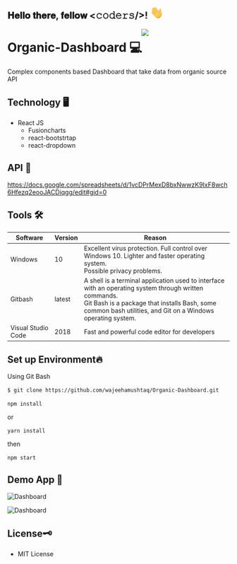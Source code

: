 <h2> 𝐇𝐞𝐥𝐥𝐨 𝐭𝐡𝐞𝐫𝐞, 𝐟𝐞𝐥𝐥𝐨𝐰 <𝚌𝚘𝚍𝚎𝚛𝚜/>! <img src="https://raw.githubusercontent.com/ABSphreak/ABSphreak/master/gifs/Hi.gif" width="30px"></h2>

<img align='right' src='https://user-images.githubusercontent.com/5713670/87202985-820dcb80-c2b6-11ea-9f56-7ec461c497c3.gif' width='200"'>

# Organic-Dashboard 💻
Complex components based Dashboard that take data from organic source API

## Technology 🖥
- React JS
  - Fusioncharts
  - react-bootstrtap
  - react-dropdown

## API 📎

https://docs.google.com/spreadsheets/d/1vcDPrMexD8bxNwwzK9IxF8wch6Hfezq2eooJACDiqgg/edit#gid=0
 
## Tools 🛠

| Software           	| Version 	| Reason                                                                                                                                                                                                                  	|
|--------------------	|---------	|-------------------------------------------------------------------------------------------------------------------------------------------------------------------------------------------------------------------------	|
| Windows            	| 10      	| Excellent virus protection. Full control over Windows 10. Lighter and faster operating system.<br> Possible privacy problems.                                                                                           	|
| Gitbash            	| latest  	| A shell is a terminal application used to interface with an operating system through written commands. <br>Git Bash is a package that installs Bash, some common bash utilities, and Git on a Windows operating system. 	|
| Visual Studio Code 	| 2018    	| Fast and powerful code editor for developers                                                                                                                                                                            	|

## Set up Environment🔥
Using Git Bash

``` bash
$ git clone https://github.com/wajeehamushtaq/Organic-Dashboard.git
`````
``` 
npm install
`````
or
``` 
yarn install
`````

then
``` 
npm start
`````


## Demo App 👀

![Dashboard](img1.png)


![Dashboard](img2.png)


## License🗝
- MIT License
